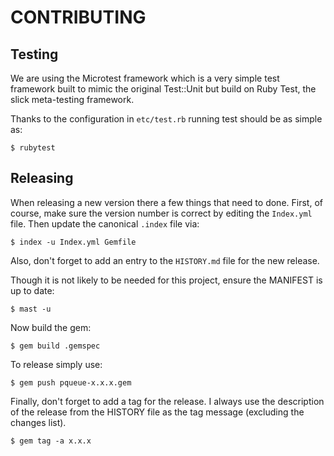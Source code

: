 # CONTRIBUTING

## Testing

We are using the Microtest framework which is a very simple test
framework built to mimic the original Test::Unit but build on
Ruby Test, the slick meta-testing framework.

Thanks to the configuration in `etc/test.rb` running test should
be as simple as:

```
$ rubytest
```

## Releasing

When releasing a new version there a few things that need to done.
First, of course, make sure the version number is correct by editing
the `Index.yml` file. Then update the canonical `.index` file via:

```
$ index -u Index.yml Gemfile
```

Also, don't forget to add an entry to the `HISTORY.md` file for the
new release.

Though it is not likely to be needed for this project, ensure the MANIFEST
is up to date:

```
$ mast -u
```

Now build the gem:

```
$ gem build .gemspec
```

To release simply use:

```
$ gem push pqueue-x.x.x.gem
```

Finally, don't forget to add a tag for the release. I always use the
description of the release from the HISTORY file as the tag message
(excluding the changes list).

```
$ gem tag -a x.x.x
```


